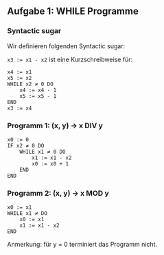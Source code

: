 ## Aufgabe 1: WHILE Programme

### Syntactic sugar
Wir definieren folgenden Syntactic sugar:

`x3 := x1 - x2` ist eine Kurzschreibweise für:
	
	x4 := x1
	x5 := x2
	WHILE x2 ≠ 0 DO
		x4 := x4 - 1
		x5 := x5 - 1
	END	
	x3 := x4


### Programm 1: (x, y) -> x DIV y

	x0 := 0
	IF x2 ≠ 0 DO
		WHILE x1 ≠ 0 DO
			x1 := x1 - x2
			x0 := x0 + 1
		END
	END

### Programm 2: (x, y) -> x MOD y

	x0 := x1
	WHILE x1 ≠ DO
		x0 := x1
		x1 := x1 - x2
	END
Anmerkung: für y = 0 terminiert das Programm nicht.
